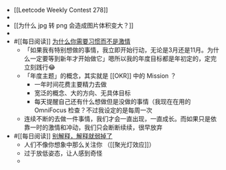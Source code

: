 - [[Leetcode Weekly Contest 278]]
-
- [[为什么 jpg 转 png 会造成图片体积变大？]]
-
- #[[每日阅读]] [为什么你需要习惯而不是激情](http://xiao.do/issues/079-1000344)
	- 「如果我有特别想做的事情，我立即开始行动，无论是3月还是11月。为什么一定要等到新年才开始做它」嗯所以我的年度目标都是年初定的，定完立刻践行😂
	- 「年度主题」的概念，其实就是 [[OKR]] 中的 Mission ？
		- 一年时间花费主要精力去做
		- 宽泛的概念、大的方向、无具体目标
		- 每天提醒自己还有什么想做但是没做的事情（我现在在用的 OmniFocus 检查？不过我设定的是每周一次
	- 连续不断的去做一件事情，我们才会一直出现，一直成长。而如果只是依靠一时的激情和冲动，我们只会断断续续，很早放弃
- #[[每日阅读]] [别解释，解释就弱掉了](https://happyxiao.com/defend/)
	- 人们不像你想象中那么关注你 （[[聚光灯效应]]）
	- 过于放低姿态，让人感到奇怪
	-